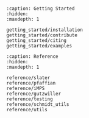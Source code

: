 ```{include} ../../README.md
```

```{toctree}
:caption: Getting Started
:hidden:
:maxdepth: 1

getting_started/installation
getting_started/contribute
getting_started/citing
getting_started/examples
```

```{toctree}
:caption: Reference
:hidden:
:maxdepth: 1

reference/slater
reference/pfaffian
reference/iMPS
reference/gutzwiller
reference/testing
reference/schmidt_utils
reference/utils

```
